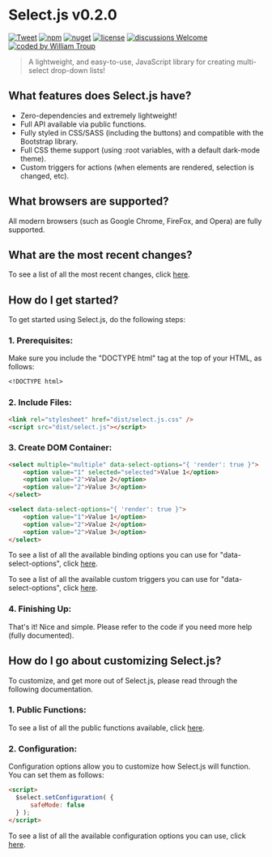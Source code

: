 # Select.js v0.2.0

[![Tweet](https://img.shields.io/twitter/url/http/shields.io.svg?style=social)](https://twitter.com/intent/tweet?text=Select.js%2C%20a%20free%20JavaScript%select%builder&url=https://github.com/williamtroup/Select.js&hashtags=javascript,html,select)
[![npm](https://img.shields.io/badge/npmjs-v0.2.0-blue)](https://www.npmjs.com/package/jselect.js)
[![nuget](https://img.shields.io/badge/nuget-v0.2.0-purple)](https://www.nuget.org/packages/jSelect.js/)
[![license](https://img.shields.io/badge/license-MIT-green)](https://github.com/williamtroup/Select.js/blob/main/LICENSE.txt)
[![discussions Welcome](https://img.shields.io/badge/discussions-Welcome-red)](https://github.com/williamtroup/Select.js/discussions)
[![coded by William Troup](https://img.shields.io/badge/coded_by-William_Troup-yellow)](https://github.com/williamtroup)

> A lightweight, and easy-to-use, JavaScript library for creating multi-select drop-down lists!


## What features does Select.js have?

- Zero-dependencies and extremely lightweight!
- Full API available via public functions.
- Fully styled in CSS/SASS (including the buttons) and compatible with the Bootstrap library.
- Full CSS theme support (using :root variables, with a default dark-mode theme).
- Custom triggers for actions (when elements are rendered, selection is changed, etc).


## What browsers are supported?

All modern browsers (such as Google Chrome, FireFox, and Opera) are fully supported.


## What are the most recent changes?

To see a list of all the most recent changes, click [here](https://github.com/williamtroup/Select.js/blob/main/docs/CHANGE_LOG.md).


## How do I get started?

To get started using Select.js, do the following steps:

### 1. Prerequisites:

Make sure you include the "DOCTYPE html" tag at the top of your HTML, as follows:

```markdown
<!DOCTYPE html>
```

### 2. Include Files:

```markdown
<link rel="stylesheet" href="dist/select.js.css" />
<script src="dist/select.js"></script>
```

### 3. Create DOM Container:

```markdown
<select multiple="multiple" data-select-options="{ 'render': true }">
    <option value="1" selected="selected">Value 1</option>
    <option value="2">Value 2</option>
    <option value="2">Value 3</option>
</select>

<select data-select-options="{ 'render': true }">
    <option value="1">Value 1</option>
    <option value="2">Value 2</option>
    <option value="2">Value 3</option>
</select>
```

To see a list of all the available binding options you can use for "data-select-options", click [here](https://github.com/williamtroup/Select.js/blob/main/docs/BINDING_OPTIONS.md).

To see a list of all the available custom triggers you can use for "data-select-options", click [here](https://github.com/williamtroup/Select.js/blob/main/docs/BINDING_OPTIONS_CUSTOM_TRIGGERS.md).


### 4. Finishing Up:

That's it! Nice and simple. Please refer to the code if you need more help (fully documented).


## How do I go about customizing Select.js?

To customize, and get more out of Select.js, please read through the following documentation.


### 1. Public Functions:

To see a list of all the public functions available, click [here](https://github.com/williamtroup/Select.js/blob/main/docs/PUBLIC_FUNCTIONS.md).


### 2. Configuration:

Configuration options allow you to customize how Select.js will function.  You can set them as follows:

```markdown
<script> 
  $select.setConfiguration( {
      safeMode: false
  } );
</script>
```

To see a list of all the available configuration options you can use, click [here](https://github.com/williamtroup/Select.js/blob/main/docs/CONFIGURATION_OPTIONS.md).